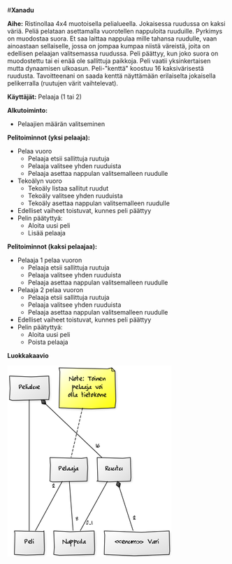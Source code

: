 #**Xanadu**

**Aihe:** Ristinollaa 4x4 muotoisella pelialueella. Jokaisessa ruudussa on kaksi väriä. Peliä pelataan asettamalla vuorotellen nappuloita ruuduille. Pyrkimys on muodostaa suora. Et saa laittaa nappulaa mille tahansa ruudulle, vaan ainoastaan sellaiselle, jossa on jompaa kumpaa niistä väreistä, joita on edellisen pelaajan valitsemassa ruudussa. Peli päättyy, kun joko suora on muodostettu tai ei enää ole sallittuja paikkoja. Peli vaatii yksinkertaisen mutta dynaamisen ulkoasun. Peli-"kenttä" koostuu 16 kaksivärisestä ruudusta. Tavoitteenani on saada kenttä näyttämään erilaiselta jokaisella pelikerralla (ruutujen värit vaihtelevat).

**Käyttäjät:** Pelaaja (1 tai 2)

**Alkutoiminto:**

- Pelaajien määrän valitseminen

**Pelitoiminnot (yksi pelaaja):**

- Pelaa vuoro
  - Pelaaja etsii sallittuja ruutuja
  - Pelaaja valitsee yhden ruuduista
  - Pelaaja asettaa nappulan valitsemalleen ruudulle
- Tekoälyn vuoro
  - Tekoäly listaa sallitut ruudut
  - Tekoäly valitsee yhden ruuduista
  - Tekoäly asettaa nappulan valitsemalleen ruudulle
- Edelliset vaiheet toistuvat, kunnes peli päättyy
- Pelin päätyttyä:
  - Aloita uusi peli
  - Lisää pelaaja

**Pelitoiminnot (kaksi pelaajaa):**

- Pelaaja 1 pelaa vuoron
  - Pelaaja etsii sallittuja ruutuja
  - Pelaaja valitsee yhden ruuduista
  - Pelaaja asettaa nappulan valitsemalleen ruudulle
- Pelaaja 2 pelaa vuoron
  - Pelaaja etsii sallittuja ruutuja
  - Pelaaja valitsee yhden ruuduista
  - Pelaaja asettaa nappulan valitsemalleen ruudulle
- Edelliset vaiheet toistuvat, kunnes peli päättyy
- Pelin päätyttyä:
  - Aloita uusi peli
  - Poista pelaaja

**Luokkakaavio**

![Xanadu luokkakaavio](xanadu-class-diagram.png)
